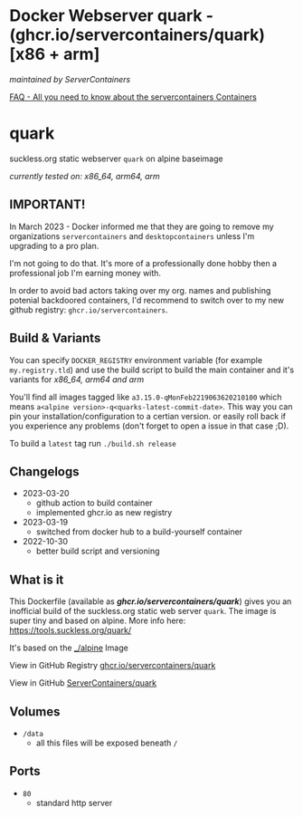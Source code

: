 # Docker Webserver quark - (ghcr.io/servercontainers/quark) [x86 + arm]
_maintained by ServerContainers_

[FAQ - All you need to know about the servercontainers Containers](https://marvin.im/docker-faq-all-you-need-to-know-about-the-marvambass-containers/)

# quark
suckless.org static webserver `quark` on alpine baseimage

_currently tested on: x86_64, arm64, arm_

## IMPORTANT!

In March 2023 - Docker informed me that they are going to remove my 
organizations `servercontainers` and `desktopcontainers` unless 
I'm upgrading to a pro plan.

I'm not going to do that. It's more of a professionally done hobby then a
professional job I'm earning money with.

In order to avoid bad actors taking over my org. names and publishing potenial
backdoored containers, I'd recommend to switch over to my new github registry: `ghcr.io/servercontainers`.

## Build & Variants

You can specify `DOCKER_REGISTRY` environment variable (for example `my.registry.tld`)
and use the build script to build the main container and it's variants for _x86_64, arm64 and arm_

You'll find all images tagged like `a3.15.0-qMonFeb2219063620210100` which means `a<alpine version>-q<quarks-latest-commit-date>`.
This way you can pin your installation/configuration to a certian version. or easily roll back if you experience any problems
(don't forget to open a issue in that case ;D).

To build a `latest` tag run `./build.sh release`

## Changelogs

* 2023-03-20
    * github action to build container
    * implemented ghcr.io as new registry
* 2023-03-19
    * switched from docker hub to a build-yourself container
* 2022-10-30
    * better build script and versioning

## What is it

This Dockerfile (available as ___ghcr.io/servercontainers/quark___) gives you an inofficial build of the suckless.org static web server `quark`. The image is super tiny and based on alpine. More info here: https://tools.suckless.org/quark/

It's based on the [_/alpine](https://registry.hub.docker.com/_/alpine/) Image

View in GitHub Registry [ghcr.io/servercontainers/quark](https://ghcr.io/servercontainers/quark)

View in GitHub [ServerContainers/quark](https://github.com/ServerContainers/quark)

## Volumes

- `/data`
    - all this files will be exposed beneath `/`
    
## Ports

- `80`
    - standard http server
